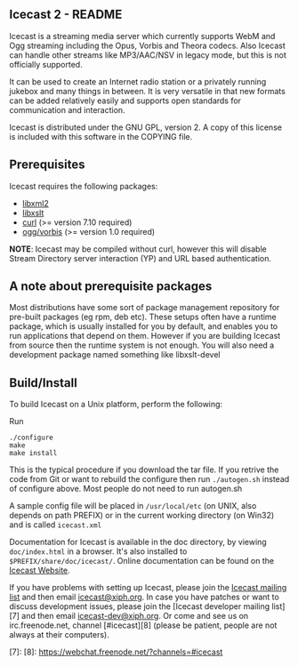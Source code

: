 Icecast 2 - README
---------------------------------------------------------------------

Icecast is a streaming media server which currently supports WebM and
Ogg streaming including the Opus, Vorbis and Theora codecs. 
Also Icecast can handle other streams like MP3/AAC/NSV 
in legacy mode, but this is not officially supported.

It can be used to create an Internet radio station or a privately
running jukebox and many things in between. It is very versatile in
that new formats can be added relatively easily and supports open
standards for communication and interaction.

Icecast is distributed under the GNU GPL, version 2. A copy of this
license is included with this software in the COPYING file.

Prerequisites
---------------------------------------------------------------------
Icecast requires the following packages:

-   [libxml2][1]
-   [libxslt][2]
-   [curl][3] (>= version 7.10 required)
-   [ogg/vorbis][4] (>= version 1.0 required)

__NOTE__: Icecast may be compiled without curl, however this will
disable Stream Directory server interaction (YP) and URL based 
authentication.

A note about prerequisite packages
---------------------------------------------------------------------
Most distributions have some sort of package management repository for
pre-built packages (eg rpm, deb etc).  These setups often have a runtime
package, which is usually installed for you by default, and enables you
to run applications that depend on them.  However if you are building
Icecast from source then the runtime system is not enough. You will also
need a development package named something like libxslt-devel

Build/Install
---------------------------------------------------------------------
To build Icecast on a Unix platform, perform the following:

Run

    ./configure
    make
    make install

This is the typical procedure if you download the tar file.  If you retrive
the code from Git or want to rebuild the configure then run `./autogen.sh`
instead of configure above. Most people do not need to run autogen.sh

A sample config file will be placed in `/usr/local/etc` (on UNIX, 
also depends on path PREFIX) or in the current working directory 
(on Win32) and is called `icecast.xml`

Documentation for Icecast is available in the doc directory, by 
viewing `doc/index.html` in a browser. It's also installed to 
`$PREFIX/share/doc/icecast/`. Online documentation can be found 
on the [Icecast Website][5].

If you have problems with setting up Icecast, please join the 
[Icecast mailing list][6] and then email icecast@xiph.org.
In case you have patches or want to discuss development issues,
please join the [Icecast developer mailing list][7] and then
email icecast-dev@xiph.org.
Or come and see us on irc.freenode.net, channel [#icecast][8]
(please be patient, people are not always at their computers).

[1]: http://xmlsoft.org/downloads.html
[2]: http://xmlsoft.org/XSLT/downloads.html
[3]: http://curl.haxx.se/download.html
[4]: http://www.vorbis.com/files
[5]: http://icecast.org/docs/
[6]: http://lists.xiph.org/mailman/listinfo/icecast
[7]: 
[8]: https://webchat.freenode.net/?channels=#icecast
